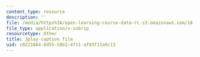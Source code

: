 ```yaml
---
content_type: resource
description: ''
file: /media/https%3A/open-learning-course-data-rc.s3.amazonaws.com/18-01sc-single-variable-calculus-fall-2010/c02218648d5558b34711af93f11a9c13_-MI0b4h3rS0.srt
file_type: application/x-subrip
resourcetype: Other
title: 3play caption file
uid: c0221864-8d55-58b3-4711-af93f11a9c13
---
```

